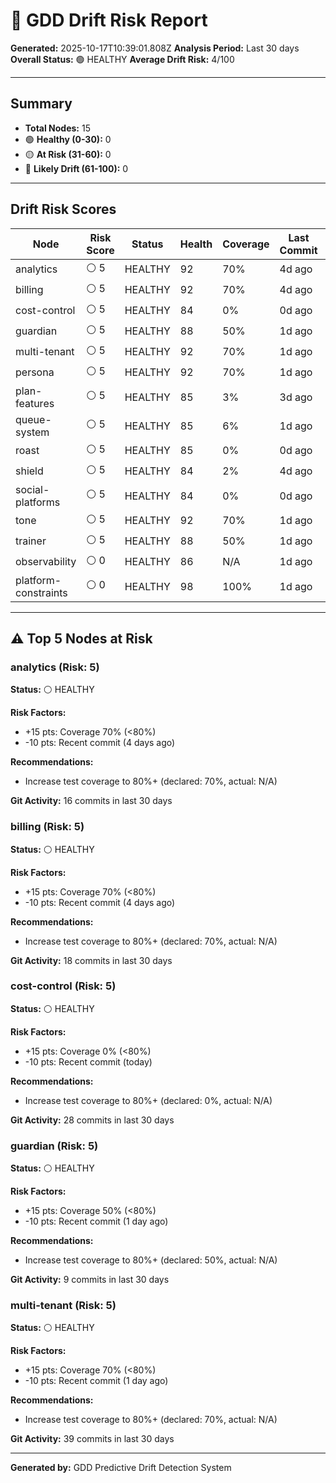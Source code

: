 # 🔮 GDD Drift Risk Report

**Generated:** 2025-10-17T10:39:01.808Z
**Analysis Period:** Last 30 days
**Overall Status:** 🟢 HEALTHY
**Average Drift Risk:** 4/100

---

## Summary

- **Total Nodes:** 15
- 🟢 **Healthy (0-30):** 0
- 🟡 **At Risk (31-60):** 0
- 🔴 **Likely Drift (61-100):** 0

---

## Drift Risk Scores

| Node | Risk Score | Status | Health | Coverage | Last Commit | Warnings |
|------|------------|--------|--------|----------|-------------|----------|
| analytics | ⚪ 5 | HEALTHY | 92 | 70% | 4d ago | 0 |
| billing | ⚪ 5 | HEALTHY | 92 | 70% | 4d ago | 0 |
| cost-control | ⚪ 5 | HEALTHY | 84 | 0% | 0d ago | 0 |
| guardian | ⚪ 5 | HEALTHY | 88 | 50% | 1d ago | 0 |
| multi-tenant | ⚪ 5 | HEALTHY | 92 | 70% | 1d ago | 0 |
| persona | ⚪ 5 | HEALTHY | 92 | 70% | 1d ago | 0 |
| plan-features | ⚪ 5 | HEALTHY | 85 | 3% | 3d ago | 0 |
| queue-system | ⚪ 5 | HEALTHY | 85 | 6% | 1d ago | 0 |
| roast | ⚪ 5 | HEALTHY | 85 | 0% | 0d ago | 0 |
| shield | ⚪ 5 | HEALTHY | 84 | 2% | 4d ago | 0 |
| social-platforms | ⚪ 5 | HEALTHY | 84 | 0% | 0d ago | 0 |
| tone | ⚪ 5 | HEALTHY | 92 | 70% | 1d ago | 0 |
| trainer | ⚪ 5 | HEALTHY | 88 | 50% | 1d ago | 0 |
| observability | ⚪ 0 | HEALTHY | 86 | N/A | 1d ago | 0 |
| platform-constraints | ⚪ 0 | HEALTHY | 98 | 100% | 1d ago | 0 |

---

## ⚠️ Top 5 Nodes at Risk

### analytics (Risk: 5)

**Status:** ⚪ HEALTHY

**Risk Factors:**
- +15 pts: Coverage 70% (<80%)
- -10 pts: Recent commit (4 days ago)

**Recommendations:**
- Increase test coverage to 80%+ (declared: 70%, actual: N/A)

**Git Activity:** 16 commits in last 30 days

### billing (Risk: 5)

**Status:** ⚪ HEALTHY

**Risk Factors:**
- +15 pts: Coverage 70% (<80%)
- -10 pts: Recent commit (4 days ago)

**Recommendations:**
- Increase test coverage to 80%+ (declared: 70%, actual: N/A)

**Git Activity:** 18 commits in last 30 days

### cost-control (Risk: 5)

**Status:** ⚪ HEALTHY

**Risk Factors:**
- +15 pts: Coverage 0% (<80%)
- -10 pts: Recent commit (today)

**Recommendations:**
- Increase test coverage to 80%+ (declared: 0%, actual: N/A)

**Git Activity:** 28 commits in last 30 days

### guardian (Risk: 5)

**Status:** ⚪ HEALTHY

**Risk Factors:**
- +15 pts: Coverage 50% (<80%)
- -10 pts: Recent commit (1 day ago)

**Recommendations:**
- Increase test coverage to 80%+ (declared: 50%, actual: N/A)

**Git Activity:** 9 commits in last 30 days

### multi-tenant (Risk: 5)

**Status:** ⚪ HEALTHY

**Risk Factors:**
- +15 pts: Coverage 70% (<80%)
- -10 pts: Recent commit (1 day ago)

**Recommendations:**
- Increase test coverage to 80%+ (declared: 70%, actual: N/A)

**Git Activity:** 39 commits in last 30 days

---

**Generated by:** GDD Predictive Drift Detection System

